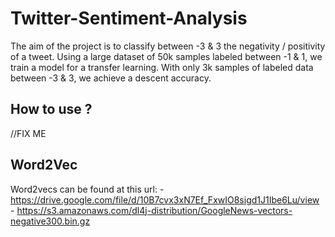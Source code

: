 # Twitter-Sentiment-Analysis

The aim of the project is to classify between -3 & 3 the negativity / positivity of a tweet. Using a large dataset of 50k samples labeled between -1 & 1, we train a model for a transfer learning. With only 3k samples of labeled data between -3 & 3, we achieve a descent accuracy.


## How to use ?

//FIX ME

## Word2Vec

Word2vecs can be found at this url:
	- https://drive.google.com/file/d/10B7cvx3xN7Ef_FxwIO8sigd1J1Ibe6Lu/view
	- https://s3.amazonaws.com/dl4j-distribution/GoogleNews-vectors-negative300.bin.gz
